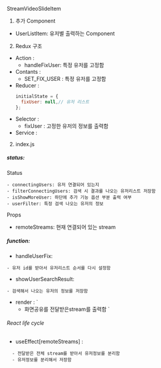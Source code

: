 StreamVideoSlideItem

1. 추가 Component
  - UserListItem: 유저별 출력하는 Component
2. Redux 구조
- Action :
  - handleFixUser: 특정 유저를 고정함
- Contants :
  - SET_FIX_USER : 특정 유저를 고정함
- Reducer :
  ```js
  initialState = {
    fixUser: null,// 유저 리스트
  };
  ```
- Selector :
  - fixUser : 고정한 유저의 정보를 출력함
- Service :
2. index.js
##### status:
Status
```
- connectingUsers: 유저 연결되어 있는지
- filterConnectingUsers: 검색 시 결과를 나오는 유저리스트 저장함
- isShowMoreUser: 하단에 추가 기능 옵션 부분 출력 여부
- userFilter: 특정 검색 나오는 유저의 정보
```
Props
- remoteStreams: 현재 연결되어 있는 stream 

##### function:
- handleUserFix: 
```
- 유저 id를 받아서 유저리스트 순서를 다시 설정함
```
- showUserSearchResult:
```
- 검색해서 나오는 유저의 정보를 저장함
```
- render : `
  - 화면공유를 전달받은stream를 출력함
` 
###### React life cycle

- useEffect[remoteStreams] :
```
  - 전달받은 전체 stream를 받아서 유저정보를 분리함
  - 유저정보를 분리해서 저장함
```